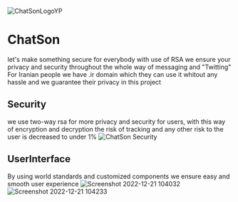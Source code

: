 ![ChatSonLogoYP](https://user-images.githubusercontent.com/87231161/209514095-ce6db553-98dd-4eb0-aae6-773104d18836.png)


# ChatSon
let's make something secure for everybody
with use of RSA we ensure your privacy and security throughout the whole way of messaging and "Twitting"
For Iranian people we have .ir domain which they can use it whitout any hassle and we guarantee their privacy in this project
## Security
we use two-way rsa for more privacy and security for users, with this way of encryption and decryption the risk of tracking and any other risk to the user is decreased to under 1%
![ChatSon Security](https://user-images.githubusercontent.com/87231161/208843329-01eef604-4a59-4720-b625-e0a79ff30fcd.png)

## UserInterface
By using world standards and customized components we ensure easy and smooth user experience
![Screenshot 2022-12-21 104032](https://user-images.githubusercontent.com/87231161/208843386-1d4d88a1-8731-4923-bb0e-afc7b10c35aa.png)
![Screenshot 2022-12-21 104233](https://user-images.githubusercontent.com/87231161/208843417-e9e8e940-3638-4a97-aaf9-7cecf64a94ba.png)
